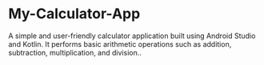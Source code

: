 # My-Calculator-App
A simple and user-friendly calculator application built using Android Studio and Kotlin. It performs basic arithmetic operations such as addition, subtraction, multiplication, and division..
